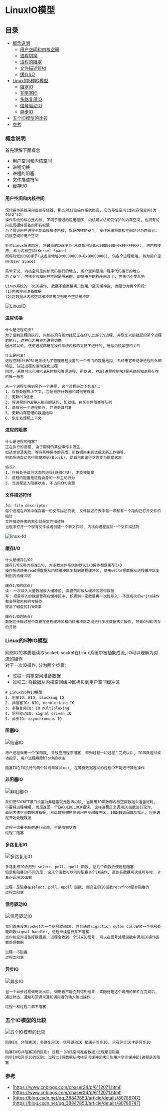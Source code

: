 # LinuxIO模型

## 目录
- [概念说明](#概念说明)
  - [用户空间和内核空间](#用户空间和内核空间)
  - [进程切换](#进程切换)
  - [进程的阻塞](#进程的阻塞)
  - [文件描述符fd](#文件描述符fd)
  - [缓存I/O](#缓存I/O)
- [Linux的5种IO模型](#Linux的5种IO模型)
  - [阻塞IO](#阻塞IO)
  - [非阻塞IO](#非阻塞IO)
  - [多路复用IO](#多路复用IO)
  - [信号驱动IO](#信号驱动IO)
  - [异步IO](#异步IO)
- [五个IO模型的比较](#五个IO模型的比较)
- [参考](#参考)

### 概念说明
首先理解下面概念
- 用户空间和内核空间
- 进程切换
- 进程的阻塞
- 文件描述符fd
- 缓存I/O

#### 用户空间和内核空间
```
现代操作系统采用虚拟存储器, 那么对32位操作系统而言, 它的寻址空间(虚拟存储空间)为4G(2^32)
操作系统的核心是内核, 不同于普通的应用程序, 内核可以访问受保护的内存空间, 也拥有访问底层硬件设备的所有权限
为了保证用户进程不能直接操作内核, 保证内核的安全, 操作系统将虚拟空间划分为两部分: 内核空间和用户空间

针对Linux系统而言, 将最高的1GB字节(从虚拟地址0xC0000000~0xFFFFFFFF), 供内核使用, 称为内核空间(Kernel Space)
而将较低的3GB字节(从虚拟地址0x00000000~0xB0000000), 供各个进程使用, 称为用户空间(User Space)

简单来说, 内核空间是内核代码运行的地方, 用户空间是用户程序代码运行的地方
为了安全, 内核空间和用户空间是隔离的, 即使用户的程序崩溃了, 内核也不受影响
```
```
Linux系统的一次IO操作, 数据不会直接拷贝到用户空间缓冲区, 而是分为两个阶段:
(1)内核空间准备数据
(2)将数据从内核空间缓冲区拷贝到用户空间缓冲区
```
![LinuxIO](https://raw.githubusercontent.com/duiying/img/master/LinuxIO.png)  

#### 进程切换
```
什么是进程切换?
为了控制进程的执行, 内核必须有能力挂起正在CPU上运行的进程, 并恢复以前挂起的某个进程的执行, 这种行为被称为进程切换
因此可以说, 任何进程都是在操作系统内核的支持下进行的, 是与内核紧密相关的

什么是PCB?
进程控制块(PCB)是系统为了管理进程设置的一个专门的数据结构, 系统用它来记录进程的外部特征, 描述进程的运动变化过程
同时, 系统可以利用PCB来控制和管理进程, 所以说, PCB(进程控制块)是系统感知进程存在的唯一标志

从一个进程切换到另外一个进程, 这个过程经过下列变化:
1. 保存处理机上下文, 包括程序计数器和其他寄存器
2. 更新PCB信息
3. 将进程的PCB移入相应的队列, 如就绪、在某事件阻塞等队列
4. 选择另一个进程执行, 并更新其PCB
5. 更新内存管理的数据结构
6. 恢复处理机上下文
```

#### 进程的阻塞
```
什么是进程的阻塞?
正在执行的进程, 由于期待的某些事件未发生, 
如请求资源失败、等待某种操作的完成、新数据尚未到达或无新工作做等,
则由系统自动执行阻塞原语(Block), 使自己由运行状态变为阻塞状态

特点?
1. 只有处于运行状态的进程(获得CPU), 才能被阻塞
2. 进程的阻塞是进程自身的一种主动行为
3. 当进程进入阻塞状态, 不占用CPU资源
```

#### 文件描述符fd

```
fd: file descriptor
每个进程在PCB中保存着一份文件描述符表, 文件描述符表中每一项都有一个指向已打开文件的指针
文件描述符表的索引就是文件描述符
当程序打开一个现有文件或者创建一个新文件时, 内核向进程返回一个文件描述符
```
![linux-fd](https://raw.githubusercontent.com/duiying/img/master/linux-fd.png)

#### 缓存I/O
```
什么是缓存I/O?
缓存I/O又称为标准I/O, 大多数文件系统的默认I/O操作都是缓存I/O
操作系统使用read把数据从内核缓冲区复制到进程缓冲区, 使用write把数据从进程缓冲区复制到内核缓冲区

缓存I/O的优点?
读: 一次读入大量数据放入缓冲区, 需要的时候从缓冲区取得数据
写: 把要写入的数据暂存在缓冲区中, 积累到一定数量再一次性写入, 不是每次的write操作都会导致内核的写操作
提高了磁盘的I/O效率

缓存I/O的缺点?
数据在传输过程中需要在进程缓冲区和内核缓冲区之间进行多次数据拷贝操作, 导致CPU和内存的开销
```

### Linux的5种IO模型
网络IO的本质是读取socket, socket在Linux系统中被抽象成流, IO可以理解为对流的操作  
对于一次IO操作, 分为两个步骤:
- 过程-: 内核空间准备数据
- 过程二: 将数据从内核空间缓冲区拷贝到用户空间缓冲区
```
# Linux的5种IO模型
1. 阻塞IO: BIO, blocking IO
2. 非阻塞IO: NIO, nonblocking IO
3. 多路复用IO: IO multiplexing
4. 信号驱动IO: signal driven IO
5. 异步IO: asynchronous IO
```

#### 阻塞IO
![阻塞IO](https://raw.githubusercontent.com/duiying/img/master/阻塞IO.png)
```
用户进程调用一个IO函数, 导致应用程序阻塞, 直到过程一和过程二完成以后, IO函数返回成功指示, 用户进程解除block的状态

阻塞IO在IO执行的两个阶段都被block, 在等待数据返回的过程中不能进行其他操作
```

#### 非阻塞IO
![非阻塞IO](https://raw.githubusercontent.com/duiying/img/master/非阻塞IO.png)
```
我们把SOCKET接口设置为非阻塞就是告诉内核, 当调用IO函数而内核空间数据未准备好时,
不要将进程睡眠, 而是返回一个EWOULDBLOCK错误, 这样进程反复调用IO函数进行轮询, 
直到内核空间数据准备好, 然后数据被拷贝到用户空间缓冲区, IO函数返回成功指示, 应用进程开始处理数据

过程一需要不断的进行轮询, 不是阻塞状态
过程二阻塞
```

#### 多路复用IO
![多路复用IO](https://raw.githubusercontent.com/duiying/img/master/多路复用IO.png)
```
多路复用IO会用到 select、poll、epoll 函数, 这几个函数会使进程阻塞
但是和阻塞IO不同的是, 这几个函数可以同时阻塞多个IO操作, 直到有数据可读或可写时, 才真正调用IO函数

过程一是阻塞在select、poll、epoll 函数, 而真正的IO函数recvfrom是非阻塞的
过程二阻塞
```

#### 信号驱动IO
![信号驱动IO](https://raw.githubusercontent.com/duiying/img/master/信号驱动IO.png)
```
我们首先设置socket为一个信号驱动IO, 并且通过sigaction sytem call安装一个信号处理函数signal handler, 进程继续运行并不阻塞
当内核空间准备好数据后, 进程会收到一个SIGIO信号, 可以在信号处理函数中调用IO操作函数处理数据

过程一不阻塞
过程二阻塞
```

#### 异步IO
![异步IO](https://raw.githubusercontent.com/duiying/img/master/异步IO.png)
```
当一个异步过程调用发出后, 调用者不能立刻得到结果, 实际处理这个调用的部件在完成后,
通过状态、通知和回调来通知调用者的输入输出操作

过程一和过程二都不阻塞
```

### 五个IO模型的比较
![五个IO模型的比较](https://raw.githubusercontent.com/duiying/img/master/五个IO模型的比较.png)
```
阻塞IO、非阻塞IO、多路复用IO、信号驱动IO 都属于同步IO, 只有异步IO才是异步IO

阻塞IO和非阻塞IO的区别: 过程一(内核空间准备数据)进程是否阻塞
同步IO和异步IO的区别: 过程二(将数据从内核空间缓冲区拷贝到用户空间缓冲区)进程是否阻塞
```

### 参考
- [https://www.cnblogs.com/chaser24/p/6112071.html](https://www.cnblogs.com/chaser24/p/6112071.html)
- [https://blog.csdn.net/qq_38847853/article/details/80789747](https://blog.csdn.net/qq_38847853/article/details/80789747)



